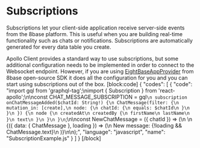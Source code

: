 # Subscriptions

Subscriptions let your client-side application receive server-side events from the 8base platform. This is useful when you are building real-time functionality such as chats or notifications. Subscriptions are automatically generated for every data table you create.

Apollo Client provides a standard way to use subscriptions, but some additional configuration needs to be implemented in order to connect to the Websocket endpoint. However, if you are using [EightBaseAppProvider](https://github.com/8base/sdk/tree/master/packages/app-provider) from 8base open-source SDK it does all the configuration for you and you can start using subscriptions out of the box. \[block:code\] { "codes": \[ { "code": "import gql from 'graphql-tag';\nimport { Subscription } from 'react-apollo';\n\nconst CHAT\_MESSAGE\_SUBSCRIPTION = gql`\n subscription onChatMessageAdded($chatId: String!) {\n ChatMessage(filter: {\n mutation_in: [create],\n node: {\n chatId: {\n equals: $chatId\n }\n }\n }) {\n node {\n createdAt\n createdBy {\n firstName\n lastName\n }\n text\n }\n }\n }\n`;\n\nconst NewChatMessage = \({ chatId }\) =&gt; \(\n \n {\({ data: { ChatMessage }, loading }\) =&gt; \(\n New message: {!loading && ChatMessage.text}\n \)}\n\n\);", "language": "javascript", "name": "SubscriptionExample.js" } \] } \[/block\]

